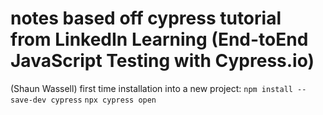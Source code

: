# notes based off cypress tutorial from LinkedIn Learning (End-toEnd JavaScript Testing with Cypress.io)

(Shaun Wassell)
first time installation into a new project:
`npm install --save-dev cypress`
`npx cypress open`
